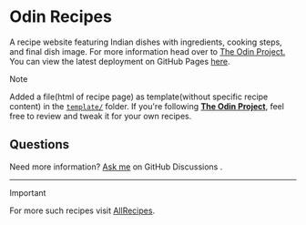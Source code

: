 # Odin Recipes

A recipe website featuring Indian dishes with ingredients, cooking steps, and final dish image. For more information head over to [The Odin Project.](https://www.theodinproject.com/lessons/foundations-recipes)
You can view the latest deployment on GitHub Pages [here](https://miscellaneousg.github.io/odin-recipes/).

> [!NOTE]
>Added a file(html of recipe page) as template(without specific recipe content) in the  [`template/`](https://github.com/Miscellaneousg/odin-recipes/blob/main/template) folder.
If you're following [**The Odin Project**](https://www.theodinproject.com/), feel free to review and tweak it for your own recipes.

## Questions

Need more information? [Ask me](https://github.com/Miscellaneousg/odin-recipes/discussions/categories/ask-me) on GitHub Discussions .

---
> [!IMPORTANT]
>For more such recipes visit [AllRecipes](https://www.allrecipes.com/).